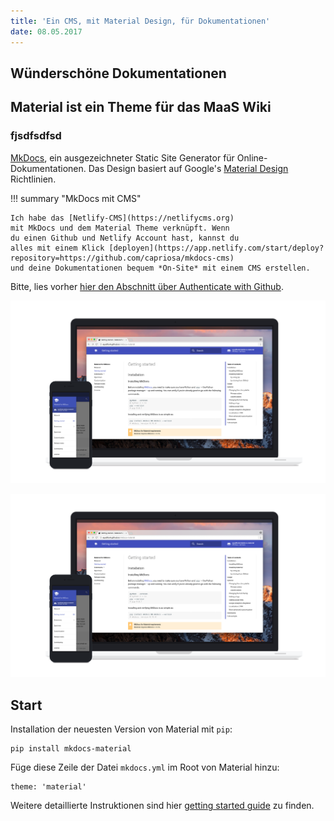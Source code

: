 ```yaml
---
title: 'Ein CMS, mit Material Design, für Dokumentationen'
date: 08.05.2017
---
```

## Wünderschöne Dokumentationen

## Material ist ein Theme für das MaaS Wiki

### fjsdfsdfsd


 [MkDocs](http://www.mkdocs.org), ein ausgezeichneter Static Site Generator für Online-Dokumentationen. Das Design basiert auf Google's [Material Design](https://www.google.com/design/spec/material-design)
Richtlinien.

!!! summary "MkDocs mit CMS"

    Ich habe das [Netlify-CMS](https://netlifycms.org) 
    mit MkDocs und dem Material Theme verknüpft. Wenn 
    du einen Github und Netlify Account hast, kannst du 
    alles mit einem Klick [deployen](https://app.netlify.com/start/deploy?repository=https://github.com/capriosa/mkdocs-cms) 
    und deine Dokumentationen bequem *On-Site* mit einem CMS erstellen.

Bitte, lies vorher [hier den Abschnitt über Authenticate with Github](https://www.netlifycms.org/docs/test-drive/).

[![Material für MkDocs](images/material.png)](images/material.png)

[![enter image description here](images/material.png)](images/material.png)

## Start

Installation der neuesten Version von Material mit `pip`:

    pip install mkdocs-material

Füge diese Zeile der Datei `mkdocs.yml` im Root von Material hinzu:

    theme: 'material'

Weitere detaillierte Instruktionen sind hier [getting started guide](getting-started.md) zu finden.


<!--stackedit_data:
eyJkaXNjdXNzaW9ucyI6eyJmQkY5N0JCYzd4RGt3NngzIjp7In
N0YXJ0Ijo5ODEsImVuZCI6MTA1NiwidGV4dCI6IlshW2VudGVy
IGltYWdlIGRlc2NyaXB0aW9uIGhlcmVdKGltYWdlcy9tYXRlcm
lhbC5wbmcpXShpbWFnZXMvbWF0ZXJpYWwucG5nKSJ9fSwiY29t
bWVudHMiOnsiR3VzSGtuanFRbW5FOUVzVSI6eyJkaXNjdXNzaW
9uSWQiOiJmQkY5N0JCYzd4RGt3NngzIiwic3ViIjoiZ2g6MzA5
MDg3OTUiLCJ0ZXh0IjoiV2hhdCBpcyB0aGlzIGNvbW1lbnQgZG
9pbmcgaGVyZT8iLCJjcmVhdGVkIjoxNjg0NzY5OTgwMTQxfX0s
Imhpc3RvcnkiOlstNTkxNDIxNjg1LDI4MTE0NTIzMl19
-->